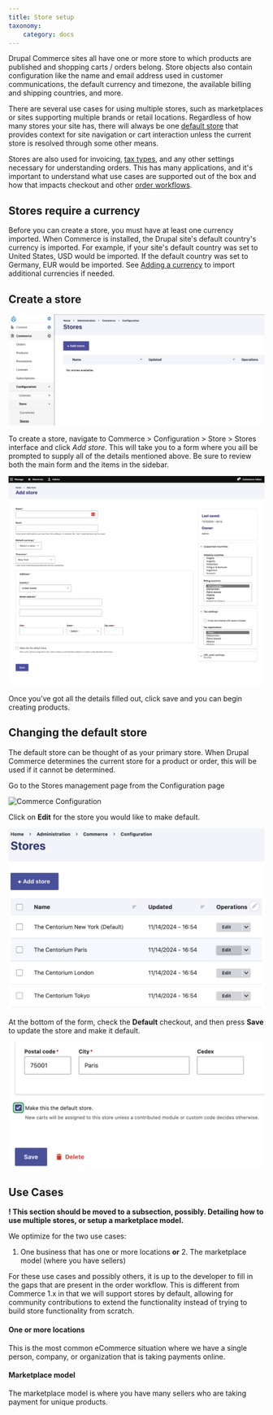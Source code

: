 ```yaml
---
title: Store setup
taxonomy:
    category: docs
---
```


Drupal Commerce sites all have one or more store to which products are published and shopping carts / orders belong. Store objects also contain configuration like the name and email address used in customer communications, the default currency and timezone, the available billing and shipping countries, and more.

There are several use cases for using multiple stores, such as marketplaces or sites supporting multiple brands or retail locations. Regardless of how many stores your site has, there will always be one [default store](#changing-the-default-store) that provides context for site navigation or cart interaction unless the current store is resolved through some other means.

Stores are also used for invoicing, [tax types](./taxes.md), and any other settings necessary for understanding orders. This has many applications, and it's important to understand what use cases are supported out of the box and how that impacts checkout and other [order workflows](./orders.md).

## Stores require a currency

Before you can create a store, you must have at least one currency imported. When Commerce is installed, the Drupal site's default country's currency is imported. For example, if your site's default country was set to United States, USD would be imported. If the default country was set to Germany, EUR would be imported. See [Adding a currency](./currencies.md#adding-a-new-currency) to import additional currencies if needed.

## Create a store

![Store page](./images/store-landing-page2.png)

To create a store, navigate to Commerce > Configuration > Store > Stores interface and click <em>Add store</em>. This will take you to a form where you aill be prompted to supply all of the details mentioned above. Be sure to review both the main form and the items in the sidebar.

![Store create](./images/store-add.png)

Once you’ve got all the details filled out, click save and you can begin creating products.

## Changing the default store

The default store can be thought of as your primary store. When Drupal Commerce determines the current store for a product or order, this will be used if it cannot be determined.

Go to the Stores management page from the Configuration page

![Commerce Configuration](./images/configuration-store.png)

Click on **Edit** for the store you would like to make default.

![Edit store](./images/stores-edit-a-store.png)

At the bottom of the form, check the **Default** checkout, and then press **Save** to update the store and make it default.

![Make default](./images/edit-store-check-default.png)

## Use Cases

**! This section should be moved to a subsection, possibly. Detailing how to use multiple stores, or setup a marketplace model.**

We optimize for the two use cases:

1. One business that has one or more locations **or** 2. The marketplace model (where you have sellers)

For these use cases and possibly others, it is up to the developer to
fill in the gaps that are present in the order workflow. This is
different from Commerce 1.x in that we will support stores by default,
allowing for community contributions to extend the functionality instead
of trying to build store functionality from scratch.

#### One or more locations

This is the most common eCommerce situation where we have a single
person, company, or organization that is taking payments online.

#### Marketplace model

The marketplace model is where you have many sellers who are taking
payment for unique products.
